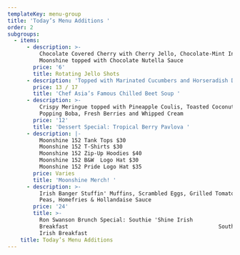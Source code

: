 ```yaml
---
templateKey: menu-group
title: 'Today’s Menu Additions '
order: 2
subgroups:
  - items:
      - description: >-
          Chocolate Covered Cherry with Cherry Jello, Chocolate-Mint Infused
          Moonshine topped with Chocolate Nutella Sauce
        price: '6'
        title: Rotating Jello Shots
      - description: 'Topped with Marinated Cucumbers and Horseradish Dill Creme Fraiche '
        price: 13 / 17
        title: 'Chef Asia’s Famous Chilled Beet Soup '
      - description: >-
          Crispy Meringue topped with Pineapple Coulis, Toasted Coconut, Lychee
          Popping Boba, Fresh Berries and Whipped Cream
        price: '12'
        title: 'Dessert Special: Tropical Berry Pavlova '
      - description: |-
          Moonshine 152 Tank Tops $30
          Moonshine 152 T-Shirts $30
          Moonshine 152 Zip-Up Hoodies $40
          Moonshine 152 B&W  Logo Hat $30
          Moonshine 152 Pride Logo Hat $35
        price: Varies
        title: 'Moonshine Merch! '
      - description: >-
          Irish Banger Stuffin' Muffins, Scrambled Eggs, Grilled Tomato, Mushy
          Peas, Homefries & Hollandaise Sauce
        price: '24'
        title: >-
          Ron Swanson Brunch Special: Southie 'Shine Irish
          Breakfast                                               Southie 'Shine
          Irish Breakfast
    title: Today’s Menu Additions
---
```


